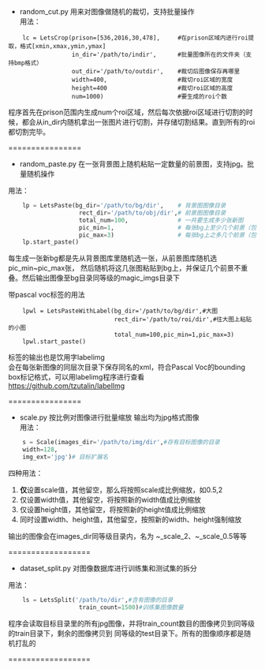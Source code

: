 * random_cut.py   用来对图像做随机的裁切，支持批量操作  
用法：
```
    lc = LetsCrop(prison=[536,2016,30,478],     #在prison区域内进行roi提取，格式[xmin,xmax,ymin,ymax]
                  in_dir='/path/to/indir',      #批量图像所在的文件夹（支持bmp格式）
                  out_dir='/path/to/outdir',    #裁切后图像保存再哪里
                  width=400,                    #裁切roi区域的宽度
                  height=400                    #裁切roi区域的高度
                  num=1000)                     #要生成的roi个数
```

程序首先在prison范围内生成num个roi区域，然后每次依据roi区域进行切割的时候，都会从in_dir内随机拿出一张图片进行切割，并存储切割结果。直到所有的roi
都切割完毕。  

================

* random_paste.py 在一张背景图上随机粘贴一定数量的前景图，支持jpg。批量随机操作

用法：

```python
    lp = LetsPaste(bg_dir='/path/to/bg/dir',    # 背景图图像目录
                    rect_dir='/path/to/obj/dir',# 前景图图像目录
                    total_num=100,              # 一共要生成多少张新图   
                    pic_min=1,                  # 每张bg上至少几个前景（包含）
                    pic_max=3)                  # 每张bg上之多几个前景（包含）
    lp.start_paste()  
```

每生成一张新bg都是先从背景图库里随机选一张，从前景图库随机选pic_min~pic_max张，
然后随机将这几张图粘贴到bg上，并保证几个前景不重叠。然后输出图像至bg目录同等级的magic_imgs目录下

带pascal voc标签的用法
```
    lpwl = LetsPasteWithLabel(bg_dir='/path/to/bg/dir',#大图
                              rect_dir='/path/to/roi/dir',#往大图上粘贴的小图
                              total_num=100,pic_min=1,pic_max=3)
    lpwl.start_paste()
```
标签的输出也是饮用字labelimg  
会在每张新图像的同层次目录下保存同名的xml，符合Pascal Voc的bounding box标记格式，可以用labelimg程序进行查看 https://github.com/tzutalin/labelImg

================

* scale.py 按比例对图像进行批量缩放  输出均为jpg格式图像  
用法：
```python
    s = Scale(images_dir='/path/to/img/dir',#存有目标图像的目录
    width=128,
    img_ext='jpg')# 目标扩展名
```
四种用法：
1. **仅**设置scale值，其他留空，那么将按照scale成比例缩放，如0.5,2
2. 仅设置width值，其他留空，将按照新的width值成比例缩放
3. 仅设置height值，其他留空，将按照新的height值成比例缩放
4. 同时设置width、height值，其他留空，按照新的width、height强制缩放


输出的图像会在images_dir同等级目录内，名为 ~_scale_2、~_scale_0.5等等  

==================

* dataset_split.py  对图像数据库进行训练集和测试集的拆分

用法：
```python
    ls = LetsSplit('/path/to/dir',#含有图像的目录
                    train_count=1500)#训练集图像数量
```

程序会读取目标目录里的所有jpg图像，并将train_count数目的图像拷贝到同等级的train目录下，剩余的图像拷贝到
同等级的test目录下。所有的图像顺序都是随机打乱的

==================